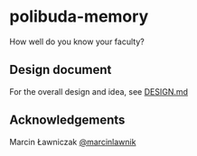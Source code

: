 # polibuda-memory
How well do you know your faculty?

## Design document

For the overall design and idea, see [DESIGN.md](https://github.com/akai-org/polibuda-memory/blob/master/DESIGN.md)

## Acknowledgements
Marcin Ławniczak [@marcinlawnik](https://github.com/marcinlawnik)
